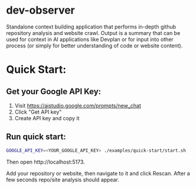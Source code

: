# dev-observer
Standalone context building application that performs in-depth 
github repository analysis and website crawl. Output is a summary 
that can be used for context in AI applications like Devplan or 
for input into other process (or simply for better understanding of 
code or website content).

# Quick Start:

## Get your Google API Key:
1. Visit https://aistudio.google.com/prompts/new_chat
2. Click "Get API key"
3. Create API key and copy it

## Run quick start:

```bash
GOOGLE_API_KEY=<YOUR_GOOGLE_API_KEY> ./examples/quick-start/start.sh
```

Then open http://localhost:5173.

Add your repository or website, then navigate to it and click Rescan. After
a few seconds repo/site analysis should appear.
